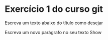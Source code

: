 # Exercício 1 do curso git

Escreva um texto abaixo do título como desejar

Escreva um novo parágrafo no seu texto
Show
